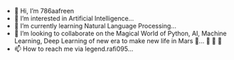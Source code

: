 - 👋 Hi, I’m 786aafreen
- 👀 I’m interested in Artificial Intelligence...
- 🌱 I’m currently learning Natural Language Processing...
- 💞️ I’m looking to collaborate on the Magical World of Python, AI, Machine Learning, Deep Learning of new era to make new life in Mars 👀... 👋 👋 👋
- 📫 How to reach me via legend.rafi095...

<!---
786aafreen/786aafreen is a ✨ special ✨ repository because its `README.md` (this file) appears on your GitHub profile.
You can click the Preview link to take a look at your changes.
--->

